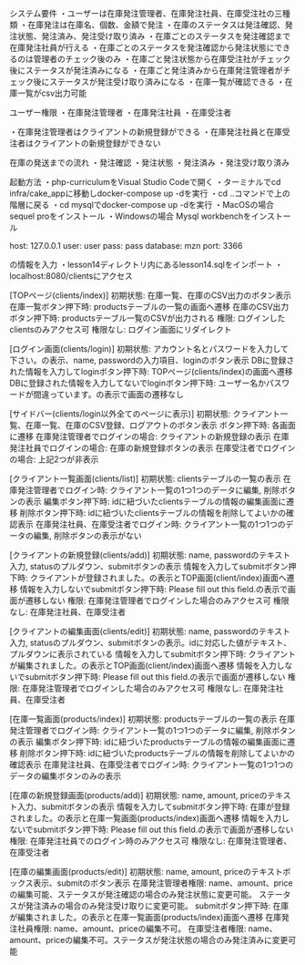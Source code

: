 システム要件
・ユーザーは在庫発注管理者、在庫発注社員、在庫受注社の三種類
・在庫発注は在庫名、個数、金額で発注
・在庫のステータスは発注確認、発注状態、発注済み、発注受け取り済み
・在庫ごとのステータスを発注確認まで在庫発注社員が行える
・在庫ごとのステータスを発注確認から発注状態にできるのは管理者のチェック後のみ
・在庫ごと発注状態から在庫受注社がチェック後にステータスが発注済みになる
・在庫ごと発注済みから在庫発注管理者がチェック後にステータスが発注受け取り済みになる
・在庫一覧が確認できる
・在庫一覧がcsv出力可能

ユーザー権限
・在庫発注管理者
・在庫発注社員
・在庫受注者

・在庫発注管理者はクライアントの新規登録ができる
・在庫発注社員と在庫受注者はクライアントの新規登録ができない

在庫の発送までの流れ
・発注確認
・発注状態
・発注済み
・発注受け取り済み

起動方法
・php-curriculumをVisual Studio Codeで開く
・ターミナルでcd infra/cake_appに移動しdocker-compose up -dを実行
・cd ..コマンドで上の階層に戻る
・cd mysqlでdocker-compose up -dを実行
・MacOSの場合
sequel proをインストール
・Windowsの場合
Mysql workbenchをインストール

host: 127.0.0.1
user: user
pass: pass
database: mzn
port: 3366

の情報を入力
・lesson14ディレクトリ内にあるlesson14.sqlをインポート
・localhost:8080/clientsにアクセス

[TOPページ(clients/index)]
初期状態: 在庫一覧、在庫のCSV出力のボタン表示
在庫一覧ボタン押下時: productsテーブルの一覧の画面へ遷移
在庫のCSV出力ボタン押下時: productsテーブル一覧のCSVが出力される
権限: ログインしたclientsのみアクセス可
権限なし: ログイン画面にリダイレクト

[ログイン画面(clients/login)]
初期状態: アカウント名とパスワードを入力して下さい。の表示、name, passwordの入力項目、loginのボタン表示
DBに登録された情報を入力してloginボタン押下時: TOPページ(clients/index)の画面へ遷移
DBに登録された情報を入力してないでloginボタン押下時: ユーザー名かパスワードが間違っています。の表示で画面の遷移なし

[サイドバー(clients/login以外全てのページに表示)]
初期状態: クライアント一覧、在庫一覧、在庫のCSV登録、ログアウトのボタン表示
ボタン押下時: 各画面に遷移
在庫発注管理者でログインの場合: クライアントの新規登録の表示
在庫発注社員でログインの場合: 在庫の新規登録ボタンの表示
在庫受注者でログインの場合: 上記2つが非表示

[クライアント一覧画面(clients/list)]
初期状態: clientsテーブルの一覧の表示
在庫発注管理者でログイン時: クライアント一覧の1つ1つのデータに編集, 削除ボタンの表示
編集ボタン押下時: idに紐づいたclientsテーブルの情報の編集画面に遷移
削除ボタン押下時: idに紐づいたclientsテーブルの情報を削除してよいかの確認表示
在庫発注社員、在庫受注者でログイン時: クライアント一覧の1つ1つのデータの編集, 削除ボタンの表示がない

[クライアントの新規登録(clients/add)]
初期状態: name, passwordのテキスト入力, statusのプルダウン、submitボタンの表示
情報を入力してsubmitボタン押下時: クライアントが登録されました。の表示とTOP画面(client/index)画面へ遷移
情報を入力しないでsubmitボタン押下時: Please fill out this field.の表示で画面が遷移しない
権限: 在庫発注管理者でログインした場合のみアクセス可
権限なし: 在庫発注社員、在庫受注者

[クライアントの編集画面(clients/edit)]
初期状態: name, passwordのテキスト入力, statusのプルダウン、submitボタンの表示。idに対応した値がテキスト、プルダウンに表示されている
情報を入力してsubmitボタン押下時: クライアントが編集されました。の表示とTOP画面(client/index)画面へ遷移
情報を入力しないでsubmitボタン押下時: Please fill out this field.の表示で画面が遷移しない
権限: 在庫発注管理者でログインした場合のみアクセス可
権限なし: 在庫発注社員、在庫受注者

[在庫一覧画面(products/index)]
初期状態: productsテーブルの一覧の表示
在庫発注管理者でログイン時: クライアント一覧の1つ1つのデータに編集, 削除ボタンの表示
編集ボタン押下時: idに紐づいたproductsテーブルの情報の編集画面に遷移
削除ボタン押下時: idに紐づいたproductsテーブルの情報を削除してよいかの確認表示
在庫発注社員、在庫受注者でログイン時: クライアント一覧の1つ1つのデータの編集ボタンのみの表示

[在庫の新規登録画面(products/add)]
初期状態: name, amount, priceのテキスト入力、submitボタンの表示
情報を入力してsubmitボタン押下時: 在庫が登録されました。の表示と在庫一覧画面(products/index)画面へ遷移
情報を入力しないでsubmitボタン押下時: Please fill out this field.の表示で画面が遷移しない
権限: 在庫発注社員でのログイン時のみアクセス可
権限なし: 在庫発注管理者、在庫受注者

[在庫の編集画面(products/edit)]
初期状態: name, amount, priceのテキストボックス表示、submitのボタン表示
在庫発注管理者権限: name、amount、priceの編集可能、ステータスが発注確認の場合のみ発注状態に変更可能。
ステータスが発注済みの場合のみ発注受け取りに変更可能。
submitボタン押下時: 在庫が編集されました。の表示と在庫一覧画面(products/index)画面へ遷移
在庫発注社員権限: name、amount、priceの編集不可。
在庫受注者権限: name、amount、priceの編集不可。ステータスが発注状態の場合のみ発注済みに変更可能
